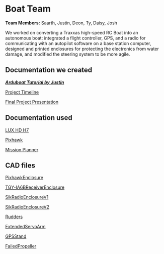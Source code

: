 # **Boat Team**

**Team Members:** Saarth, Justin, Deon, Ty, Daisy, Josh

We worked on converting a Traxxas high-speed RC Boat into an autonomous boat: integrated a flight controller, GPS, and a radio for communicating with an autopilot software on a base station computer, designed and printed enclosures for protecting the electronics from water damage, and modified the steering system to be more agile.

## **Documentation we created**

[***Arduboat Tutorial by Justin***](https://github.com/jmtritch/COSMOS22-Cluster13/blob/main/1-boat/ARDUBOAT_TUTORIAL.md)

[Project Timeline](https://github.com/jmtritch/COSMOS22-Cluster13/blob/main/1-boat/TIMELINE.md)

[Final Project Presentation](https://docs.google.com/presentation/d/17up9BzliWYm42svsFPQnfsFhXZzlgkU9WlSPDdMP5Go/edit?usp=sharing)

## **Documentation used**

[LUX HD H7](https://getfpv-media.s3.amazonaws.com/wysiwyg/files/LUX-H7-User_Manual_v1.pdf)

[Pixhawk](https://ardupilot.org/copter/docs/common-pixhawk-overview.html)

[Mission Planner](https://ardupilot.org/planner/docs/mission-planner-overview.html)

## **CAD files**

[PixhawkEnclosure](https://cad.onshape.com/documents/f0dcd2dc360e6153a8aceb5b/w/83c42524679d51935942d68b/e/775b05789a6a2d5d23418cd0?renderMode=0&uiState=62e99a547c7bdb392fe305ba)

[TGY-IA6BReceiverEnclosure](https://cad.onshape.com/documents/975f2f7a7f84f6e907830d6b/w/4012b4122810d31c85e447a8/e/c716113e8b8c94d3e3576a56?renderMode=0&uiState=62e99a12a0feaa2881a1f3e0)

[SikRadioEnclosureV1](https://cad.onshape.com/documents/c3391ed66584119709134aad/w/9b98b19a87cd1257f25d6579/e/9a0190f613e11171d804b727?renderMode=0&uiState=62e80763123a4c48368da3a0)

[SikRadioEnclosureV2](https://cad.onshape.com/documents/cbe6cff6ed3df61fe2a0e150/w/ee1321990144475658df51f7/e/609a2fe643e35127236df8c1?renderMode=0&uiState=62e99a79c21ec068bef4b431)

[Rudders](https://cad.onshape.com/documents/341f0bfbb7fd9b8641d10de2/w/ccba5a872075a3eeead7d582/e/0432abc8975b2662196b00e9?renderMode=0&uiState=62e99aa0a5f5c9114d3c53d3)

[ExtendedServoArm](https://cad.onshape.com/documents/2f5a1ff8fc77d09ff0f33b28/w/96a95d3afae6904bacc3db46/e/c4438d96de7ada338bfaa74e?renderMode=0&uiState=62e99ac00266bb7317baedc6)

[GPSStand](https://drive.google.com/file/d/1A_vzA1YP445HYMUqo_vrnWkr_7P-FACy/view?usp=sharing)

[FailedPropeller](https://cad.onshape.com/documents/2230b25d323cfa670fe3c34e/w/6c635d2fb56808e4df65ce90/e/1931b7b725fc2400243ae572)
